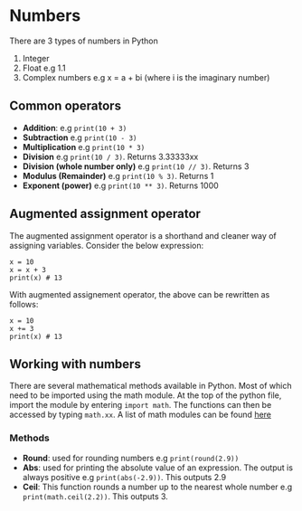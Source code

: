# Numbers 
There are 3 types of numbers in Python
1. Integer
2. Float e.g 1.1
3. Complex numbers e.g x = a + bi (where i is the imaginary number)

## Common operators 
- **Addition**: e.g                    `print(10 + 3)`
- **Subtraction** e.g                  `print(10 - 3)`
- **Multiplication** e.g               `print(10 * 3)`
- **Division** e.g                     `print(10 / 3)`. Returns 3.33333xx
- **Division (whole number only)** e.g `print(10 // 3)`. Returns 3
- **Modulus (Remainder)** e.g                    `print(10 % 3)`. Returns 1
- **Exponent (power)** e.g `print(10 ** 3)`. Returns 1000

## Augmented assignment operator 
The augmented assignment operator is a shorthand and cleaner way of assigning variables.
Consider the below expression:
```
x = 10
x = x + 3 
print(x) # 13
```

With augmented  assignement operator, the above can be rewritten as follows:
```
x = 10
x += 3 
print(x) # 13
```

## Working with numbers 
There are several mathematical methods available in Python. Most of which need to be imported using the math module. At the top of the python file, import the module by entering `import math`. The functions can then be accessed by typing `math.xx`. 
A list of math modules can be found [here](https://docs.python.org/3/library/math.html)
### Methods 
- **Round**: used for rounding numbers e.g `print(round(2.9))`
- **Abs**: used for printing the absolute value of an expression. The output is always positive e.g `print(abs(-2.9))`. This outputs 2.9
- **Ceil**: This function rounds a number up to the nearest whole number e.g `print(math.ceil(2.2))`. This outputs 3.                              